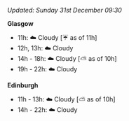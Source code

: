 *Updated: Sunday 31st December 09:30*

**Glasgow**

* 11h: :cloud: Cloudy [:umbrella: as of 11h]
* 12h, 13h: :cloud: Cloudy
* 14h - 18h: :cloud: Cloudy [:partly_sunny: as of 10h]
* 19h - 22h: :cloud: Cloudy

**Edinburgh**

* 11h - 13h: :cloud: Cloudy [:partly_sunny: as of 10h]
* 14h - 22h: :cloud: Cloudy
